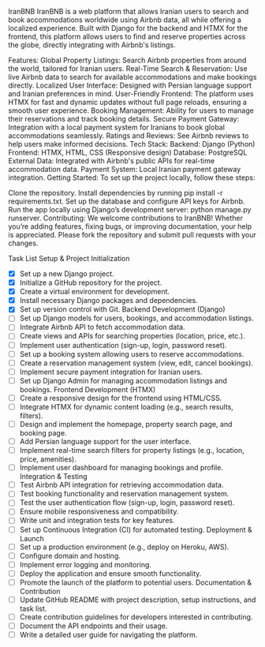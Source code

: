 IranBNB
IranBNB is a web platform that allows Iranian users to search and book accommodations worldwide using Airbnb data, all while offering a localized experience. Built with Django for the backend and HTMX for the frontend, this platform allows users to find and reserve properties across the globe, directly integrating with Airbnb's listings.

Features:
Global Property Listings: Search Airbnb properties from around the world, tailored for Iranian users.
Real-Time Search & Reservation: Use live Airbnb data to search for available accommodations and make bookings directly.
Localized User Interface: Designed with Persian language support and Iranian preferences in mind.
User-Friendly Frontend: The platform uses HTMX for fast and dynamic updates without full page reloads, ensuring a smooth user experience.
Booking Management: Ability for users to manage their reservations and track booking details.
Secure Payment Gateway: Integration with a local payment system for Iranians to book global accommodations seamlessly.
Ratings and Reviews: See Airbnb reviews to help users make informed decisions.
Tech Stack:
Backend: Django (Python)
Frontend: HTMX, HTML, CSS (Responsive design)
Database: PostgreSQL
External Data: Integrated with Airbnb's public APIs for real-time accommodation data.
Payment System: Local Iranian payment gateway integration.
Getting Started:
To set up the project locally, follow these steps:

Clone the repository.
Install dependencies by running pip install -r requirements.txt.
Set up the database and configure API keys for Airbnb.
Run the app locally using Django’s development server: python manage.py runserver.
Contributing:
We welcome contributions to IranBNB! Whether you’re adding features, fixing bugs, or improving documentation, your help is appreciated. Please fork the repository and submit pull requests with your changes.


Task List
Setup & Project Initialization
-[x] Set up a new Django project.
-[x] Initialize a GitHub repository for the project.
-[x] Create a virtual environment for development.
-[x] Install necessary Django packages and dependencies.
-[x] Set up version control with Git.
Backend Development (Django)
-[ ] Set up Django models for users, bookings, and accommodation listings.
-[ ] Integrate Airbnb API to fetch accommodation data.
-[ ] Create views and APIs for searching properties (location, price, etc.).
-[ ] Implement user authentication (sign-up, login, password reset).
-[ ] Set up a booking system allowing users to reserve accommodations.
-[ ] Create a reservation management system (view, edit, cancel bookings).
-[ ] Implement secure payment integration for Iranian users.
-[ ] Set up Django Admin for managing accommodation listings and bookings.
Frontend Development (HTMX)
-[ ] Create a responsive design for the frontend using HTML/CSS.
-[ ] Integrate HTMX for dynamic content loading (e.g., search results, filters).
-[ ] Design and implement the homepage, property search page, and booking page.
-[ ] Add Persian language support for the user interface.
-[ ] Implement real-time search filters for property listings (e.g., location, price, amenities).
-[ ] Implement user dashboard for managing bookings and profile.
Integration & Testing
-[ ] Test Airbnb API integration for retrieving accommodation data.
-[ ] Test booking functionality and reservation management system.
-[ ] Test the user authentication flow (sign-up, login, password reset).
-[ ] Ensure mobile responsiveness and compatibility.
-[ ] Write unit and integration tests for key features.
-[ ] Set up Continuous Integration (CI) for automated testing.
Deployment & Launch
-[ ] Set up a production environment (e.g., deploy on Heroku, AWS).
-[ ] Configure domain and hosting.
-[ ] Implement error logging and monitoring.
-[ ] Deploy the application and ensure smooth functionality.
-[ ] Promote the launch of the platform to potential users.
Documentation & Contribution
-[ ] Update GitHub README with project description, setup instructions, and task list.
-[ ] Create contribution guidelines for developers interested in contributing.
-[ ] Document the API endpoints and their usage.
-[ ] Write a detailed user guide for navigating the platform.